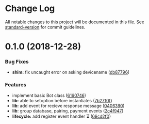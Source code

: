 # Change Log

All notable changes to this project will be documented in this file. See [standard-version](https://github.com/conventional-changelog/standard-version) for commit guidelines.

<a name="0.1.0"></a>
# 0.1.0 (2018-12-28)


### Bug Fixes

* **shim:** fix uncaught error on asking devicename ([db87796](https://github.com/DrSensor/bot-byte/commit/db87796))


### Features

* implement basic Bot class ([6160746](https://github.com/DrSensor/bot-byte/commit/6160746))
* **lib:** able to setoption before instantiates ([7b2710f](https://github.com/DrSensor/bot-byte/commit/7b2710f))
* **lib:** add event for recieve response message ([0406380](https://github.com/DrSensor/bot-byte/commit/0406380))
* **lib:** group database, pairing, payment events ([2c4f947](https://github.com/DrSensor/bot-byte/commit/2c4f947))
* **lifecycle:** add register event handler️ ⌛️ ([69cd2f0](https://github.com/DrSensor/bot-byte/commit/69cd2f0))
